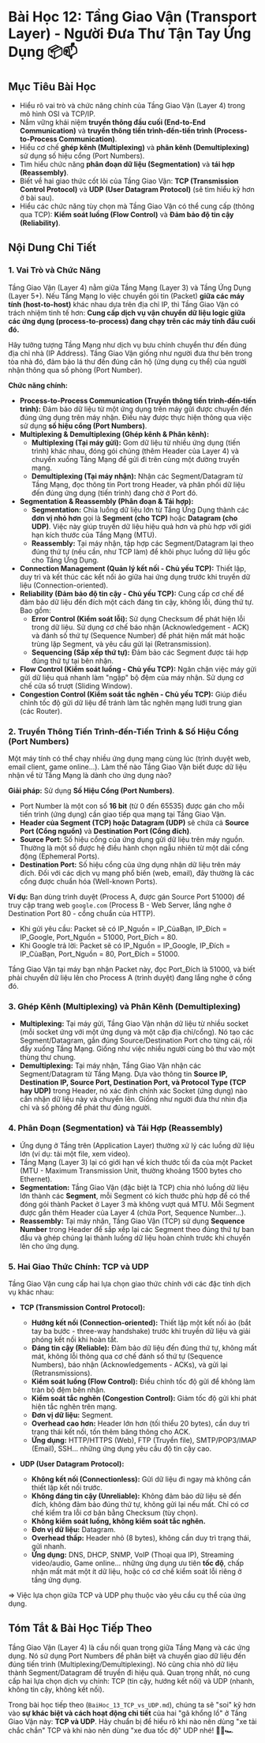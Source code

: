 # Bài Học 12: Tầng Giao Vận (Transport Layer) - Người Đưa Thư Tận Tay Ứng Dụng 📦📫

## Mục Tiêu Bài Học

*   Hiểu rõ vai trò và chức năng chính của Tầng Giao Vận (Layer 4) trong mô hình OSI và TCP/IP.
*   Nắm vững khái niệm **truyền thông đầu cuối (End-to-End Communication)** và **truyền thông tiến trình-đến-tiến trình (Process-to-Process Communication)**.
*   Hiểu cơ chế **ghép kênh (Multiplexing)** và **phân kênh (Demultiplexing)** sử dụng số hiệu cổng (Port Numbers).
*   Tìm hiểu chức năng **phân đoạn dữ liệu (Segmentation)** và **tái hợp (Reassembly)**.
*   Biết về hai giao thức cốt lõi của Tầng Giao Vận: **TCP (Transmission Control Protocol)** và **UDP (User Datagram Protocol)** (sẽ tìm hiểu kỹ hơn ở bài sau).
*   Hiểu các chức năng tùy chọn mà Tầng Giao Vận có thể cung cấp (thông qua TCP): **Kiểm soát luồng (Flow Control)** và **Đảm bảo độ tin cậy (Reliability)**.

## Nội Dung Chi Tiết

### 1. Vai Trò và Chức Năng

Tầng Giao Vận (Layer 4) nằm giữa Tầng Mạng (Layer 3) và Tầng Ứng Dụng (Layer 5+). Nếu Tầng Mạng lo việc chuyển gói tin (Packet) **giữa các máy tính (host-to-host)** khác nhau dựa trên địa chỉ IP, thì Tầng Giao Vận có trách nhiệm tinh tế hơn: **Cung cấp dịch vụ vận chuyển dữ liệu logic giữa các ứng dụng (process-to-process) đang chạy trên các máy tính đầu cuối đó.**

Hãy tưởng tượng Tầng Mạng như dịch vụ bưu chính chuyển thư đến đúng địa chỉ nhà (IP Address). Tầng Giao Vận giống như người đưa thư bên trong tòa nhà đó, đảm bảo lá thư đến đúng căn hộ (ứng dụng cụ thể) của người nhận thông qua số phòng (Port Number).

**Chức năng chính:**

*   **Process-to-Process Communication (Truyền thông tiến trình-đến-tiến trình):** Đảm bảo dữ liệu từ một ứng dụng trên máy gửi được chuyển đến đúng ứng dụng trên máy nhận. Điều này được thực hiện thông qua việc sử dụng **số hiệu cổng (Port Numbers)**.
*   **Multiplexing & Demultiplexing (Ghép kênh & Phân kênh):**
    *   **Multiplexing (Tại máy gửi):** Gom dữ liệu từ nhiều ứng dụng (tiến trình) khác nhau, đóng gói chúng (thêm Header của Layer 4) và chuyển xuống Tầng Mạng để gửi đi trên cùng một đường truyền mạng.
    *   **Demultiplexing (Tại máy nhận):** Nhận các Segment/Datagram từ Tầng Mạng, đọc thông tin Port trong Header, và phân phối dữ liệu đến đúng ứng dụng (tiến trình) đang chờ ở Port đó.
*   **Segmentation & Reassembly (Phân đoạn & Tái hợp):**
    *   **Segmentation:** Chia luồng dữ liệu lớn từ Tầng Ứng Dụng thành các **đơn vị nhỏ hơn** gọi là **Segment (cho TCP)** hoặc **Datagram (cho UDP)**. Việc này giúp truyền dữ liệu hiệu quả hơn và phù hợp với giới hạn kích thước của Tầng Mạng (MTU).
    *   **Reassembly:** Tại máy nhận, tập hợp các Segment/Datagram lại theo đúng thứ tự (nếu cần, như TCP làm) để khôi phục luồng dữ liệu gốc cho Tầng Ứng Dụng.
*   **Connection Management (Quản lý kết nối - Chủ yếu TCP):** Thiết lập, duy trì và kết thúc các kết nối ảo giữa hai ứng dụng trước khi truyền dữ liệu (Connection-oriented).
*   **Reliability (Đảm bảo độ tin cậy - Chủ yếu TCP):** Cung cấp cơ chế để đảm bảo dữ liệu đến đích một cách đáng tin cậy, không lỗi, đúng thứ tự. Bao gồm:
    *   **Error Control (Kiểm soát lỗi):** Sử dụng Checksum để phát hiện lỗi trong dữ liệu. Sử dụng cơ chế báo nhận (Acknowledgement - ACK) và đánh số thứ tự (Sequence Number) để phát hiện mất mát hoặc trùng lặp Segment, và yêu cầu gửi lại (Retransmission).
    *   **Sequencing (Sắp xếp thứ tự):** Đảm bảo các Segment được tái hợp đúng thứ tự tại bên nhận.
*   **Flow Control (Kiểm soát luồng - Chủ yếu TCP):** Ngăn chặn việc máy gửi gửi dữ liệu quá nhanh làm "ngập" bộ đệm của máy nhận. Sử dụng cơ chế cửa sổ trượt (Sliding Window).
*   **Congestion Control (Kiểm soát tắc nghẽn - Chủ yếu TCP):** Giúp điều chỉnh tốc độ gửi dữ liệu để tránh làm tắc nghẽn mạng lưới trung gian (các Router).

### 2. Truyền Thông Tiến Trình-đến-Tiến Trình & Số Hiệu Cổng (Port Numbers)

Một máy tính có thể chạy nhiều ứng dụng mạng cùng lúc (trình duyệt web, email client, game online...). Làm thế nào Tầng Giao Vận biết được dữ liệu nhận về từ Tầng Mạng là dành cho ứng dụng nào?

**Giải pháp:** Sử dụng **Số Hiệu Cổng (Port Numbers)**.

*   Port Number là một con số **16 bit** (từ 0 đến 65535) được gán cho mỗi tiến trình (ứng dụng) cần giao tiếp qua mạng tại Tầng Giao Vận.
*   **Header của Segment (TCP) hoặc Datagram (UDP)** sẽ chứa cả **Source Port (Cổng nguồn)** và **Destination Port (Cổng đích)**.
*   **Source Port:** Số hiệu cổng của ứng dụng gửi dữ liệu trên máy nguồn. Thường là một số được hệ điều hành chọn ngẫu nhiên từ một dải cổng động (Ephemeral Ports).
*   **Destination Port:** Số hiệu cổng của ứng dụng nhận dữ liệu trên máy đích. Đối với các dịch vụ mạng phổ biến (web, email), đây thường là các cổng được chuẩn hóa (Well-known Ports).

**Ví dụ:** Bạn dùng trình duyệt (Process A, được gán Source Port 51000) để truy cập trang web `google.com` (Process B - Web Server, lắng nghe ở Destination Port 80 - cổng chuẩn của HTTP).
*   Khi gửi yêu cầu: Packet sẽ có IP_Nguồn = IP_CủaBạn, IP_Đích = IP_Google, Port_Nguồn = 51000, Port_Đích = 80.
*   Khi Google trả lời: Packet sẽ có IP_Nguồn = IP_Google, IP_Đích = IP_CủaBạn, Port_Nguồn = 80, Port_Đích = 51000.

Tầng Giao Vận tại máy bạn nhận Packet này, đọc Port_Đích là 51000, và biết phải chuyển dữ liệu lên cho Process A (trình duyệt) đang lắng nghe ở cổng đó.

### 3. Ghép Kênh (Multiplexing) và Phân Kênh (Demultiplexing)

*   **Multiplexing:** Tại máy gửi, Tầng Giao Vận nhận dữ liệu từ nhiều socket (mỗi socket ứng với một ứng dụng và một cặp địa chỉ/cổng). Nó tạo các Segment/Datagram, gắn đúng Source/Destination Port cho từng cái, rồi đẩy xuống Tầng Mạng. Giống như việc nhiều người cùng bỏ thư vào một thùng thư chung.
*   **Demultiplexing:** Tại máy nhận, Tầng Giao Vận nhận các Segment/Datagram từ Tầng Mạng. Dựa vào thông tin **Source IP, Destination IP, Source Port, Destination Port, và Protocol Type (TCP hay UDP)** trong Header, nó xác định chính xác Socket (ứng dụng) nào cần nhận dữ liệu này và chuyển lên. Giống như người đưa thư nhìn địa chỉ và số phòng để phát thư đúng người.

### 4. Phân Đoạn (Segmentation) và Tái Hợp (Reassembly)

*   Ứng dụng ở Tầng trên (Application Layer) thường xử lý các luồng dữ liệu lớn (ví dụ: tải một file, xem video).
*   Tầng Mạng (Layer 3) lại có giới hạn về kích thước tối đa của một Packet (MTU - Maximum Transmission Unit, thường khoảng 1500 bytes cho Ethernet).
*   **Segmentation:** Tầng Giao Vận (đặc biệt là TCP) chia nhỏ luồng dữ liệu lớn thành các **Segment**, mỗi Segment có kích thước phù hợp để có thể đóng gói thành Packet ở Layer 3 mà không vượt quá MTU. Mỗi Segment được gắn thêm Header của Layer 4 (chứa Port, Sequence Number...).
*   **Reassembly:** Tại máy nhận, Tầng Giao Vận (TCP) sử dụng **Sequence Number** trong Header để sắp xếp lại các Segment theo đúng thứ tự ban đầu và ghép chúng lại thành luồng dữ liệu hoàn chỉnh trước khi chuyển lên cho ứng dụng.

### 5. Hai Giao Thức Chính: TCP và UDP

Tầng Giao Vận cung cấp hai lựa chọn giao thức chính với các đặc tính dịch vụ khác nhau:

*   **TCP (Transmission Control Protocol):**
    *   **Hướng kết nối (Connection-oriented):** Thiết lập một kết nối ảo (bắt tay ba bước - three-way handshake) trước khi truyền dữ liệu và giải phóng kết nối khi hoàn tất.
    *   **Đáng tin cậy (Reliable):** Đảm bảo dữ liệu đến đúng thứ tự, không mất mát, không lỗi thông qua cơ chế đánh số thứ tự (Sequence Numbers), báo nhận (Acknowledgements - ACKs), và gửi lại (Retransmissions).
    *   **Kiểm soát luồng (Flow Control):** Điều chỉnh tốc độ gửi để không làm tràn bộ đệm bên nhận.
    *   **Kiểm soát tắc nghẽn (Congestion Control):** Giảm tốc độ gửi khi phát hiện tắc nghẽn trên mạng.
    *   **Đơn vị dữ liệu:** Segment.
    *   **Overhead cao hơn:** Header lớn hơn (tối thiểu 20 bytes), cần duy trì trạng thái kết nối, tốn thêm băng thông cho ACK.
    *   **Ứng dụng:** HTTP/HTTPS (Web), FTP (Truyền file), SMTP/POP3/IMAP (Email), SSH... những ứng dụng yêu cầu độ tin cậy cao.

*   **UDP (User Datagram Protocol):**
    *   **Không kết nối (Connectionless):** Gửi dữ liệu đi ngay mà không cần thiết lập kết nối trước.
    *   **Không đáng tin cậy (Unreliable):** Không đảm bảo dữ liệu sẽ đến đích, không đảm bảo đúng thứ tự, không gửi lại nếu mất. Chỉ có cơ chế kiểm tra lỗi cơ bản bằng Checksum (tùy chọn).
    *   **Không kiểm soát luồng, không kiểm soát tắc nghẽn.**
    *   **Đơn vị dữ liệu:** Datagram.
    *   **Overhead thấp:** Header nhỏ (8 bytes), không cần duy trì trạng thái, gửi nhanh.
    *   **Ứng dụng:** DNS, DHCP, SNMP, VoIP (Thoại qua IP), Streaming video/audio, Game online... những ứng dụng ưu tiên **tốc độ**, chấp nhận mất mát một ít dữ liệu, hoặc có cơ chế kiểm soát lỗi riêng ở tầng ứng dụng.

=> Việc lựa chọn giữa TCP và UDP phụ thuộc vào yêu cầu cụ thể của ứng dụng.

## Tóm Tắt & Bài Học Tiếp Theo

Tầng Giao Vận (Layer 4) là cầu nối quan trọng giữa Tầng Mạng và các ứng dụng. Nó sử dụng Port Numbers để phân biệt và chuyển giao dữ liệu đến đúng tiến trình (Multiplexing/Demultiplexing). Nó cũng chia nhỏ dữ liệu thành Segment/Datagram để truyền đi hiệu quả. Quan trọng nhất, nó cung cấp hai lựa chọn dịch vụ chính: TCP (tin cậy, hướng kết nối) và UDP (nhanh, không tin cậy, không kết nối).

Trong bài học tiếp theo (`BaiHoc_13_TCP_vs_UDP.md`), chúng ta sẽ "soi" kỹ hơn vào **sự khác biệt và cách hoạt động chi tiết** của hai "gã khổng lồ" ở Tầng Giao Vận này: **TCP và UDP**. Hãy chuẩn bị để hiểu rõ khi nào nên dùng "xe tải chắc chắn" TCP và khi nào nên dùng "xe đua tốc độ" UDP nhé! 🚚💨🏎️
